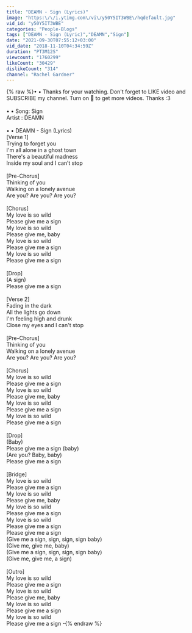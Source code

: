 ```yaml
---
title: "DEAMN - Sign (Lyrics)"
image: "https:\/\/i.ytimg.com\/vi\/y50Y5IT3WBE\/hqdefault.jpg"
vid_id: "y50Y5IT3WBE"
categories: "People-Blogs"
tags: ["DEAMN - Sign (Lyric)","DEAMN","Sign"]
date: "2021-09-30T07:55:12+03:00"
vid_date: "2018-11-10T04:34:59Z"
duration: "PT3M12S"
viewcount: "1760299"
likeCount: "30429"
dislikeCount: "314"
channel: "Rachel Gardner"
---
```

{% raw %}• • Thanks for your watching. Don't forget to LIKE video and SUBSCRIBE my channel.  Turn on 🔔 to get more videos. Thanks :3<br /><br />• • Song: Sign <br />    Artist :  DEAMN<br /><br />• • DEAMN - Sign (Lyrics) <br />[Verse 1]<br />Trying to forget you<br />I'm all alone in a ghost town<br />There's a beautiful madness<br />Inside my soul and I can’t stop<br /><br />[Pre-Chorus]<br />Thinking of you<br />Walking on a lonely avenue<br />Are you? Are you? Are you?<br /><br />[Chorus]<br />My love is so wild<br />Please give me a sign<br />My love is so wild<br />Please give me, baby<br />My love is so wild<br />Please give me a sign<br />My love is so wild<br />Please give me a sign<br /><br />[Drop]<br />(A sign)<br />Please give me a sign<br /><br />[Verse 2]<br />Fading in the dark<br />All the lights go down<br />I'm feeling high and drunk<br />Close my eyes and I can't stop<br /><br />[Pre-Chorus]<br />Thinking of you<br />Walking on a lonely avenue<br />Are you? Are you? Are you?<br /><br />[Chorus]<br />My love is so wild<br />Please give me a sign<br />My love is so wild<br />Please give me, baby<br />My love is so wild<br />Please give me a sign<br />My love is so wild<br />Please give me a sign<br /><br />[Drop]<br />(Baby)<br />Please give me a sign (baby)<br />(Are you? Baby, baby)<br />Please give me a sign<br /><br />[Bridge]<br />My love is so wild<br />Please give me a sign<br />My love is so wild<br />Please give me, baby<br />My love is so wild<br />Please give me a sign<br />My love is so wild<br />Please give me a sign<br />Please give me a sign<br />(Give me a sign, sign, sign, sign baby)<br />(Give me, give me, baby)<br />(Give me a sign, sign, sign, sign baby)<br />(Give me, give me, a sign)<br /><br />[Outro]<br />My love is so wild<br />Please give me a sign<br />My love is so wild<br />Please give me, baby<br />My love is so wild<br />Please give me a sign<br />My love is so wild<br />Please give me a sign -{% endraw %}
